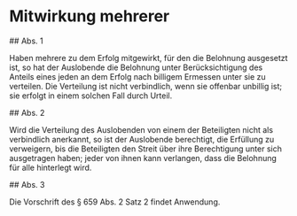 # Mitwirkung mehrerer



\#\# Abs. 1

 Haben mehrere zu dem Erfolg mitgewirkt, für den die Belohnung ausgesetzt ist, so hat der Auslobende die Belohnung unter Berücksichtigung des Anteils eines jeden an dem Erfolg nach billigem Ermessen unter sie zu verteilen. Die Verteilung ist nicht verbindlich, wenn sie offenbar unbillig ist; sie erfolgt in einem solchen Fall durch Urteil.

\#\# Abs. 2

 Wird die Verteilung des Auslobenden von einem der Beteiligten nicht als verbindlich anerkannt, so ist der Auslobende berechtigt, die Erfüllung zu verweigern, bis die Beteiligten den Streit über ihre Berechtigung unter sich ausgetragen haben; jeder von ihnen kann verlangen, dass die Belohnung für alle hinterlegt wird.

\#\# Abs. 3

 Die Vorschrift des § 659 Abs. 2 Satz 2 findet Anwendung. 

